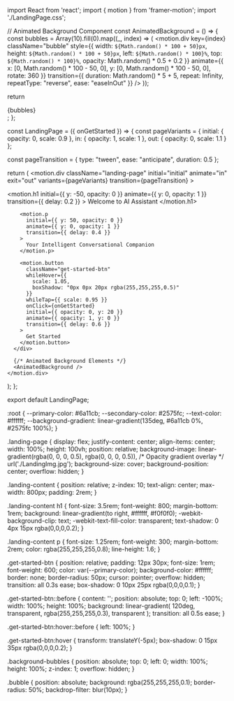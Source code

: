import React from 'react';
import { motion } from 'framer-motion';
import './LandingPage.css';

// Animated Background Component
const AnimatedBackground = () => {
  const bubbles = Array(10).fill(0).map((_, index) => (
    <motion.div
      key={index}
      className="bubble"
      style={{
        width: `${Math.random() * 100 + 50}px`,
        height: `${Math.random() * 100 + 50}px`,
        left: `${Math.random() * 100}%`,
        top: `${Math.random() * 100}%`,
        opacity: Math.random() * 0.5 + 0.2
      }}
      animate={{
        x: [0, Math.random() * 100 - 50, 0],
        y: [0, Math.random() * 100 - 50, 0],
        rotate: 360
      }}
      transition={{
        duration: Math.random() * 5 + 5,
        repeat: Infinity,
        repeatType: "reverse",
        ease: "easeInOut"
      }}
    />
  ));

  return <div className="background-bubbles">{bubbles}</div>;
};

const LandingPage = ({ onGetStarted }) => {
  const pageVariants = {
    initial: { opacity: 0, scale: 0.9 },
    in: { opacity: 1, scale: 1 },
    out: { opacity: 0, scale: 1.1 }
  };

  const pageTransition = {
    type: "tween",
    ease: "anticipate",
    duration: 0.5
  };

  return (
    <motion.div 
      className="landing-page"
      initial="initial"
      animate="in"
      exit="out"
      variants={pageVariants}
      transition={pageTransition}
    >
      <div className="landing-content">
        <motion.h1
          initial={{ y: -50, opacity: 0 }}
          animate={{ y: 0, opacity: 1 }}
          transition={{ delay: 0.2 }}
        >
          Welcome to AI Assistant
        </motion.h1>
        
        <motion.p
          initial={{ y: 50, opacity: 0 }}
          animate={{ y: 0, opacity: 1 }}
          transition={{ delay: 0.4 }}
        >
          Your Intelligent Conversational Companion
        </motion.p>
        
        <motion.button
          className="get-started-btn"
          whileHover={{ 
            scale: 1.05,
            boxShadow: "0px 0px 20px rgba(255,255,255,0.5)"
          }}
          whileTap={{ scale: 0.95 }}
          onClick={onGetStarted}
          initial={{ opacity: 0, y: 20 }}
          animate={{ opacity: 1, y: 0 }}
          transition={{ delay: 0.6 }}
        >
          Get Started
        </motion.button>
      </div>

      {/* Animated Background Elements */}
      <AnimatedBackground />
    </motion.div>
  );
};

export default LandingPage;



:root {
  --primary-color: #6a11cb;
  --secondary-color: #2575fc;
  --text-color: #ffffff;
  --background-gradient: linear-gradient(135deg, #6a11cb 0%, #2575fc 100%);
}

.landing-page {
  display: flex;
  justify-content: center;
  align-items: center;
  width: 100%;
  height: 100vh;
  position: relative;
  background-image: 
    linear-gradient(rgba(0, 0, 0, 0.5), rgba(0, 0, 0, 0.5)), /* Opacity gradient overlay */
    url('./LandingImg.jpg');
  background-size: cover;
  background-position: center;
  overflow: hidden;
}


.landing-content {
  position: relative;
  z-index: 10;
  text-align: center;
  max-width: 800px;
  padding: 2rem;
}

.landing-content h1 {
  font-size: 3.5rem;
  font-weight: 800;
  margin-bottom: 1rem;
  background: linear-gradient(to right, #ffffff, #f0f0f0);
  -webkit-background-clip: text;
  -webkit-text-fill-color: transparent;
  text-shadow: 0 4px 15px rgba(0,0,0,0.2);
}

.landing-content p {
  font-size: 1.25rem;
  font-weight: 300;
  margin-bottom: 2rem;
  color: rgba(255,255,255,0.8);
  line-height: 1.6;
}

.get-started-btn {
  position: relative;
  padding: 12px 30px;
  font-size: 1rem;
  font-weight: 600;
  color: var(--primary-color);
  background-color: #ffffff;
  border: none;
  border-radius: 50px;
  cursor: pointer;
  overflow: hidden;
  transition: all 0.3s ease;
  box-shadow: 0 10px 25px rgba(0,0,0,0.1);
}

.get-started-btn::before {
  content: '';
  position: absolute;
  top: 0;
  left: -100%;
  width: 100%;
  height: 100%;
  background: linear-gradient(
    120deg, 
    transparent, 
    rgba(255,255,255,0.3), 
    transparent
  );
  transition: all 0.5s ease;
}

.get-started-btn:hover::before {
  left: 100%;
}

.get-started-btn:hover {
  transform: translateY(-5px);
  box-shadow: 0 15px 35px rgba(0,0,0,0.2);
}

.background-bubbles {
  position: absolute;
  top: 0;
  left: 0;
  width: 100%;
  height: 100%;
  z-index: 1;
  overflow: hidden;
}

.bubble {
  position: absolute;
  background: rgba(255,255,255,0.1);
  border-radius: 50%;
  backdrop-filter: blur(10px);
}
